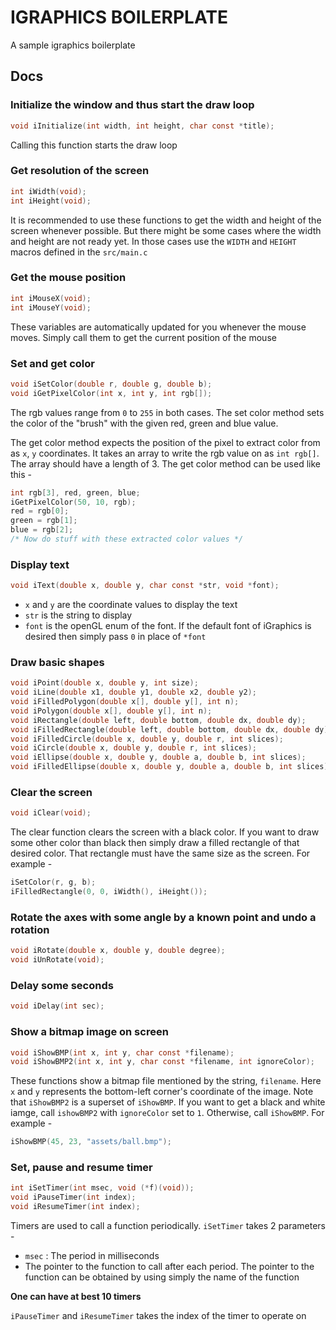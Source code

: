 # IGRAPHICS BOILERPLATE
A sample igraphics boilerplate

## Docs

### Initialize the window and thus start the draw loop
```c
void iInitialize(int width, int height, char const *title);
```
Calling this function starts the draw loop

### Get resolution of the screen
```c
int iWidth(void);
int iHeight(void);
```
It is recommended to use these functions to get the width and height of the screen whenever possible. But there might be some cases where the width and height are not ready yet. In those cases use the `WIDTH` and `HEIGHT` macros defined in the `src/main.c`

### Get the mouse position
```c
int iMouseX(void);
int iMouseY(void);
```
These variables are automatically updated for you whenever the mouse moves. Simply call them to get the current position of the mouse


### Set and get color
```c
void iSetColor(double r, double g, double b);
void iGetPixelColor(int x, int y, int rgb[]);
```
The rgb values range from `0` to `255` in both cases. The set color method sets the color of the "brush" with the given red, green and blue value.

The get color method expects the position of the pixel to extract color from as `x`, `y` coordinates. It takes an array to write the rgb value on as `int rgb[]`. The array should have a length of 3. The get color method can be used like this -
```c
int rgb[3], red, green, blue;
iGetPixelColor(50, 10, rgb);
red = rgb[0];
green = rgb[1];
blue = rgb[2];
/* Now do stuff with these extracted color values */
```

### Display text
```c
void iText(double x, double y, char const *str, void *font);
```
- `x` and `y` are the coordinate values to display the text
- `str` is the string to display
- `font` is the openGL enum of the font. If the default font of iGraphics is desired then simply pass `0` in place of `*font`


### Draw basic shapes
```c
void iPoint(double x, double y, int size);
void iLine(double x1, double y1, double x2, double y2);
void iFilledPolygon(double x[], double y[], int n);
void iPolygon(double x[], double y[], int n);
void iRectangle(double left, double bottom, double dx, double dy);
void iFilledRectangle(double left, double bottom, double dx, double dy);
void iFilledCircle(double x, double y, double r, int slices);
void iCircle(double x, double y, double r, int slices);
void iEllipse(double x, double y, double a, double b, int slices);
void iFilledEllipse(double x, double y, double a, double b, int slices);
```

### Clear the screen
```c
void iClear(void);
```
The clear function clears the screen with a black color. If you 
want to draw some other color than black then simply draw a filled rectangle of that desired color. That rectangle must have the same size as the screen. For example - 
```c
iSetColor(r, g, b);
iFilledRectangle(0, 0, iWidth(), iHeight());
```

### Rotate the axes with some angle by a known point and undo a rotation
```c
void iRotate(double x, double y, double degree);
void iUnRotate(void);
```

### Delay some seconds
```c
void iDelay(int sec);
```

### Show a bitmap image on screen
```c
void iShowBMP(int x, int y, char const *filename);
void iShowBMP2(int x, int y, char const *filename, int ignoreColor); 
```
These functions show a bitmap file mentioned by the string, `filename`. Here `x` and `y` represents the bottom-left corner's coordinate of the image. Note that `iShowBMP2` is a superset of `iShowBMP`. If you want to get a black and white iamge, call `ishowBMP2` with `ignoreColor` set to `1`. Otherwise, call `iShowBMP`. For example -
```c
iShowBMP(45, 23, "assets/ball.bmp");
```

### Set, pause and resume timer
```c
int iSetTimer(int msec, void (*f)(void));
void iPauseTimer(int index);
void iResumeTimer(int index);
```
Timers are used to call a function periodically. `iSetTimer` takes 2 parameters - 
- `msec` : The period in milliseconds
- The pointer to the function to call after each period. The pointer to the function can be obtained by using simply the name of the function

**One can have at best 10 timers**

`iPauseTimer` and `iResumeTimer` takes the index of the timer to operate on
